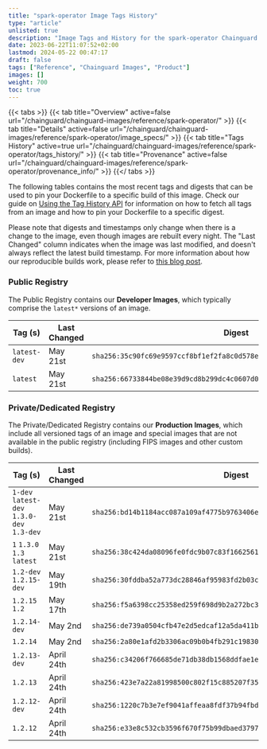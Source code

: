 ```yaml
---
title: "spark-operator Image Tags History"
type: "article"
unlisted: true
description: "Image Tags and History for the spark-operator Chainguard Image"
date: 2023-06-22T11:07:52+02:00
lastmod: 2024-05-22 00:47:17
draft: false
tags: ["Reference", "Chainguard Images", "Product"]
images: []
weight: 700
toc: true
---
```


{{< tabs >}}
{{< tab title="Overview" active=false url="/chainguard/chainguard-images/reference/spark-operator/" >}}
{{< tab title="Details" active=false url="/chainguard/chainguard-images/reference/spark-operator/image_specs/" >}}
{{< tab title="Tags History" active=true url="/chainguard/chainguard-images/reference/spark-operator/tags_history/" >}}
{{< tab title="Provenance" active=false url="/chainguard/chainguard-images/reference/spark-operator/provenance_info/" >}}
{{</ tabs >}}

The following tables contains the most recent tags and digests that can be used to pin your Dockerfile to a specific build of this image. Check our guide on [Using the Tag History API](/chainguard/chainguard-images/using-the-tag-history-api/) for information on how to fetch all tags from an image and how to pin your Dockerfile to a specific digest.

Please note that digests and timestamps only change when there is a change to the image, even though images are rebuilt every night. The "Last Changed" column indicates when the image was last modified, and doesn't always reflect the latest build timestamp. For more information about how our reproducible builds work, please refer to [this blog post](https://www.chainguard.dev/unchained/reproducing-chainguards-reproducible-image-builds).

### Public Registry
The Public Registry contains our **Developer Images**, which typically comprise the `latest*` versions of an image.

| Tag (s)       | Last Changed | Digest                                                                    |
|---------------|--------------|---------------------------------------------------------------------------|
|  `latest-dev` | May 21st     | `sha256:35c90fc69e9597ccf8bf1ef2fa8c0d578e811328d908de8554db97626bba90f4` |
|  `latest`     | May 21st     | `sha256:66733844be08e39d9cd8b299dc4c0607d0d2bce6788071f6ce618246c6b29774` |


### Private/Dedicated Registry
The Private/Dedicated Registry contains our **Production Images**, which include all versioned tags of an image and special images that are not available in the public registry (including FIPS images and other custom builds).

| Tag (s)                                     | Last Changed | Digest                                                                    |
|---------------------------------------------|--------------|---------------------------------------------------------------------------|
|  `1-dev` `latest-dev` `1.3.0-dev` `1.3-dev` | May 21st     | `sha256:bd14b1184acc087a109af4775b9763406e14dd60e5553aeb56cb1fdb407f103c` |
|  `1` `1.3.0` `1.3` `latest`                 | May 21st     | `sha256:38c424da08096fe0fdc9b07c83f1662561ffe9dd6dc7b8439ac60cbbe5eb42cd` |
|  `1.2-dev` `1.2.15-dev`                     | May 19th     | `sha256:30fddba52a773dc28846af95983fd2b03c640735854fa78a3bba14adc1fad375` |
|  `1.2.15` `1.2`                             | May 17th     | `sha256:f5a6398cc25358ed259f698d9b2a272bc3f084623b3112269c88fcf078f00d18` |
|  `1.2.14-dev`                               | May 2nd      | `sha256:de739a0504cfb47e2d5edcaf12a5da411b61f0b26a45bfcfe94c8b05b1dec387` |
|  `1.2.14`                                   | May 2nd      | `sha256:2a80e1afd2b3306ac09b0b4fb291c19830de6cc04afb616551cbec428ed054cd` |
|  `1.2.13-dev`                               | April 24th   | `sha256:c34206f766685de71db38db1568ddfae1e500df1c4866b2f8485a41d3ebdc4d7` |
|  `1.2.13`                                   | April 24th   | `sha256:423e7a22a81998500c802f15c885207f3525c16006e4f1f702ba3b72abb04ad8` |
|  `1.2.12-dev`                               | April 24th   | `sha256:1220c7b3e7ef9041affeaa8fdf37b94fbd0155da113e15fe62753304c99b45ca` |
|  `1.2.12`                                   | April 24th   | `sha256:e33e8c532cb3596f670f75b99dbaed379750e883c80294ec00131423c99a38fb` |

